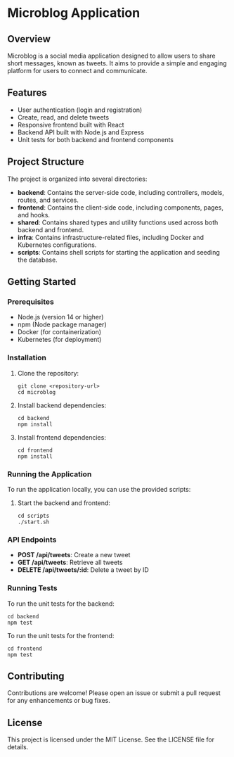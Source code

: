 # Microblog Application

## Overview
Microblog is a social media application designed to allow users to share short messages, known as tweets. It aims to provide a simple and engaging platform for users to connect and communicate.

## Features
- User authentication (login and registration)
- Create, read, and delete tweets
- Responsive frontend built with React
- Backend API built with Node.js and Express
- Unit tests for both backend and frontend components

## Project Structure
The project is organized into several directories:

- **backend**: Contains the server-side code, including controllers, models, routes, and services.
- **frontend**: Contains the client-side code, including components, pages, and hooks.
- **shared**: Contains shared types and utility functions used across both backend and frontend.
- **infra**: Contains infrastructure-related files, including Docker and Kubernetes configurations.
- **scripts**: Contains shell scripts for starting the application and seeding the database.

## Getting Started

### Prerequisites
- Node.js (version 14 or higher)
- npm (Node package manager)
- Docker (for containerization)
- Kubernetes (for deployment)

### Installation

1. Clone the repository:
   ```
   git clone <repository-url>
   cd microblog
   ```

2. Install backend dependencies:
   ```
   cd backend
   npm install
   ```

3. Install frontend dependencies:
   ```
   cd frontend
   npm install
   ```

### Running the Application

To run the application locally, you can use the provided scripts:

1. Start the backend and frontend:
   ```
   cd scripts
   ./start.sh
   ```

### API Endpoints
- **POST /api/tweets**: Create a new tweet
- **GET /api/tweets**: Retrieve all tweets
- **DELETE /api/tweets/:id**: Delete a tweet by ID

### Running Tests
To run the unit tests for the backend:
```
cd backend
npm test
```

To run the unit tests for the frontend:
```
cd frontend
npm test
```

## Contributing
Contributions are welcome! Please open an issue or submit a pull request for any enhancements or bug fixes.

## License
This project is licensed under the MIT License. See the LICENSE file for details.